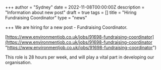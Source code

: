 +++
author = "Sydney"
date = 2022-11-08T00:00:00Z
description = "Information about new post"
draft = true
tags = []
title = "Hiring Fundraising Coordinator"
type = "news"

+++
We are hiring for a new post - Fundraising Coordinator.

[https://www.environmentjob.co.uk/jobs/91698-fundraising-coordinator](https://www.environmentjob.co.uk/jobs/91698-fundraising-coordinator "https://www.environmentjob.co.uk/jobs/91698-fundraising-coordinator")

This role is 28 hours per week, and will play a vital part in developing our organisation.
